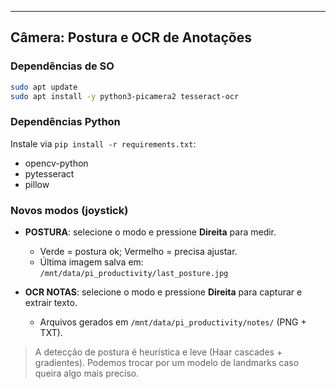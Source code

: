 
---

## Câmera: Postura e OCR de Anotações

### Dependências de SO
```bash
sudo apt update
sudo apt install -y python3-picamera2 tesseract-ocr
```

### Dependências Python
Instale via `pip install -r requirements.txt`:
- opencv-python
- pytesseract
- pillow

### Novos modos (joystick)
- **POSTURA**: selecione o modo e pressione **Direita** para medir.  
  - Verde = postura ok; Vermelho = precisa ajustar.  
  - Última imagem salva em: `/mnt/data/pi_productivity/last_posture.jpg`

- **OCR NOTAS**: selecione o modo e pressione **Direita** para capturar e extrair texto.  
  - Arquivos gerados em `/mnt/data/pi_productivity/notes/` (PNG + TXT).

> A detecção de postura é heurística e leve (Haar cascades + gradientes). Podemos trocar por um modelo de landmarks caso queira algo mais preciso.
